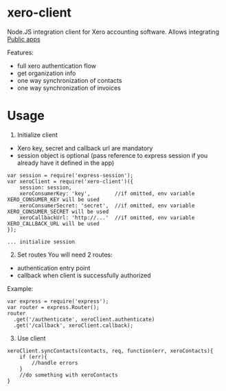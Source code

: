 # xero-client
Node.JS integration client for Xero accounting software. Allows integrating [Public apps](http://developer.xero.com/documentation/getting-started/api-application-types/)

Features:

- full xero authentication flow
- get organization info
- one way synchronization of contacts
- one way synchronization of invoices


# Usage

1) Initialize client 

- Xero key, secret and callback url are mandatory
- session object is optional (pass reference to express session if you already have it defined in the app)

```
var session = require('express-session');
var xeroClient = require('xero-client')({
    session: session,
    xeroConsumerKey: 'key',        //if omitted, env variable XERO_CONSUMER_KEY will be used
    xeroConsumerSecret: 'secret',  //if omitted, env variable XERO_CONSUMER_SECRET will be used
    xeroCallbackUrl: 'http://...'  //if omitted, env variable XERO_CALLBACK_URL will be used
});
```
`... initialize session`

2) Set routes
You will need 2 routes:
- authentication entry point
- callback when client is successfully authorized

Example:
```
var express = require('express');
var router = express.Router();
router  
  .get('/authenticate', xeroClient.authenticate)
  .get('/callback', xeroClient.callback);  
```

3) Use client
```
xeroClient.syncContacts(contacts, req, function(err, xeroContacts){
    if (err){
        //handle errors
    }
    //do something with xeroContacts
}
```

